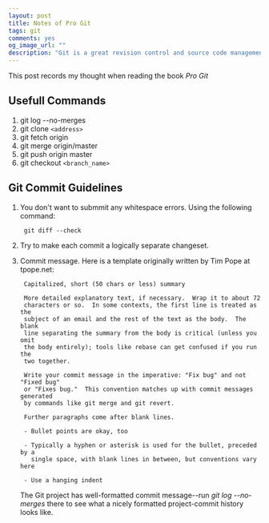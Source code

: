 ```yaml
---
layout: post
title: Notes of Pro Git
tags: git
comments: yes
og_image_url: ""
description: "Git is a great revision control and source code management system, this post records my thought when reading the book Pro Git."
---
```


This post records my thought when reading the book *Pro Git*

## Usefull Commands

1. git log --no-merges
2. git clone `<address>`
3. git fetch origin
4. git merge origin/master
5. git push origin master
6. git checkout `<branch_name>`


## Git Commit Guidelines

1. You don't want to submmit any whitespace errors. Using the following command:

		git diff --check

2. Try to make each commit a logically separate changeset.
3. Commit message. Here is a template originally written by Tim Pope at tpope.net:

		Capitalized, short (50 chars or less) summary

		More detailed explanatory text, if necessary.  Wrap it to about 72
		characters or so.  In some contexts, the first line is treated as the
		subject of an email and the rest of the text as the body.  The blank
		line separating the summary from the body is critical (unless you omit
		the body entirely); tools like rebase can get confused if you run the
		two together.

		Write your commit message in the imperative: "Fix bug" and not "Fixed bug"
		or "Fixes bug."  This convention matches up with commit messages generated
		by commands like git merge and git revert.

		Further paragraphs come after blank lines.

		- Bullet points are okay, too

		- Typically a hyphen or asterisk is used for the bullet, preceded by a
		  single space, with blank lines in between, but conventions vary here

		- Use a hanging indent

	The Git project has well-formatted commit message--run *git log --no-merges* there
	to see what a nicely formatted project-commit history looks like.




